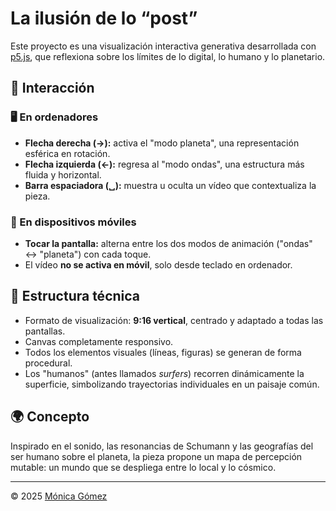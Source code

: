 # La ilusión de lo “post”

Este proyecto es una visualización interactiva generativa desarrollada con [p5.js](https://p5js.org), que reflexiona sobre los límites de lo digital, lo humano y lo planetario.

## 🎯 Interacción

### 🖥️ En ordenadores

- **Flecha derecha (→):** activa el "modo planeta", una representación esférica en rotación.
- **Flecha izquierda (←):** regresa al "modo ondas", una estructura más fluida y horizontal.
- **Barra espaciadora (␣):** muestra u oculta un vídeo que contextualiza la pieza.

### 📱 En dispositivos móviles

- **Tocar la pantalla:** alterna entre los dos modos de animación ("ondas" ↔ "planeta") con cada toque.
- El vídeo **no se activa en móvil**, solo desde teclado en ordenador.

## 🧱 Estructura técnica

- Formato de visualización: **9:16 vertical**, centrado y adaptado a todas las pantallas.
- Canvas completamente responsivo.
- Todos los elementos visuales (líneas, figuras) se generan de forma procedural.
- Los "humanos" (antes llamados *surfers*) recorren dinámicamente la superficie, simbolizando trayectorias individuales en un paisaje común.

## 🌍 Concepto

Inspirado en el sonido, las resonancias de Schumann y las geografías del ser humano sobre el planeta, la pieza propone un mapa de percepción mutable: un mundo que se despliega entre lo local y lo cósmico.

---

© 2025 [Mónica Gómez](https://m0n1c4g0m3z.github.io)
